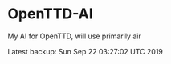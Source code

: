 # OpenTTD-AI
My AI for OpenTTD, will use primarily air

Latest backup: Sun Sep 22 03:27:02 UTC 2019
